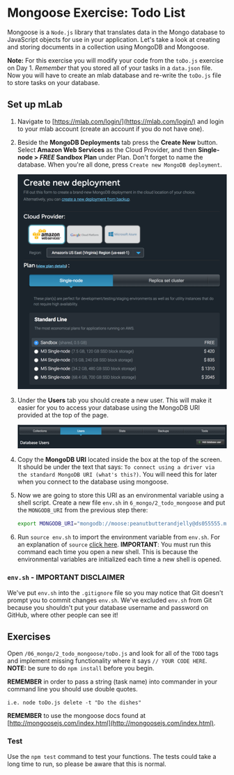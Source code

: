 # Mongoose Exercise: Todo List

Mongoose is a `Node.js` library that translates data in the Mongo database to JavaScript objects for use in your application. Let's take a look at creating and storing documents in a collection using MongoDB and Mongoose.

**Note:** For this exercise you will modify your code from the `toDo.js` exercise on Day 1. *Remember* that you stored all of your tasks in a `data.json` file. Now you will have to create an mlab database and re-write the `toDo.js` file to store tasks on your database.

## Set up mLab

1. Navigate to [https://mlab.com/login/](https://mlab.com/login/) and login to your mlab account (create an account if you do not have one).

1. Beside the **MongoDB Deployments** tab press the **Create New** button. Select **Amazon Web Services** as the Cloud Provider, and then **Single-node > *FREE* Sandbox Plan** under Plan. Don't forget to name the database. When you're all done, press `Create new MongoDB deployment`.

    ![newDeployment](./images/newDeploy.png)

1. Under the **Users** tab you should create a new user. This will make it easier for you to access your database using the MongoDB URI provided at the top of the page.

    ![new user](./images/addUser.png)

1. Copy the **MongoDB URI** located inside the box at the top of the screen. It should be under the text that says: `To connect using a driver via the standard MongoDB URI (what's this?)`. You will need this for later when you connect to the database using mongoose.

1. Now we are going to store this URI as an environmental variable using a shell script. Create a new file `env.sh` in `6_mongo/2_todo_mongoose` and put the `MONGODB_URI` from the previous step there:

    ```bash
    export MONGODB_URI="mongodb://moose:peanutbutterandjelly@ds055555.mlab.com:55555/example"
    ```

1. Run `source env.sh` to import the environment variable from `env.sh`. For an explanation of `source` [click here](https://bash.cyberciti.biz/guide/Source_command). **IMPORTANT**: You must run this command each time you open a new shell. This is because the environmental variables are initialized each time a new shell is opened.


### `env.sh` - IMPORTANT DISCLAIMER

We've put `env.sh` into the `.gitignore` file so you may notice that Git doesn't prompt you to
commit changes `env.sh`. We've excluded `env.sh` from Git because you shouldn't put your database
username and password on GitHub, where other people can see it!

## Exercises

Open `/06_mongo/2_todo_mongoose/toDo.js` and look for all of the `TODO` tags and implement missing functionality where it says `// YOUR CODE HERE`. **NOTE:** be sure to do `npm install` before you begin.

  **REMEMBER** in order to pass a string (task name) into commander in your command line you should use double quotes.

    i.e. node toDo.js delete -t "Do the dishes"

  **REMEMBER** to use the mongoose docs found at [http://mongoosejs.com/index.html](http://mongoosejs.com/index.html).


### Test

Use the `npm test` command to test your functions. The tests could take a long time to run, so please be aware that this is normal.
